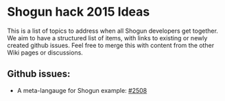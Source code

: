 # Shogun hack 2015 Ideas
This is a list of topics to address when all Shogun developers get together. We aim to have a structured list of items, with links to existing or newly created github issues. Feel free to merge this with content from the other Wiki pages or discussions.

## Github issues:
* A meta-langauge for Shogun example: [#2508](https://github.com/shogun-toolbox/shogun/issues/2508)